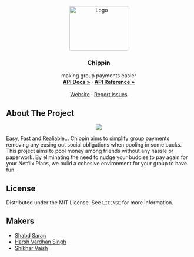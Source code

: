 <!-- PROJECT LOGO -->
<br />
<p align="center">
  <a href="https://github.com/othneildrew/Best-README-Template">
    <img src="https://uploads-ssl.webflow.com/60df3f87e49b4c557421044a/60e0c8679137b95f17a6752b_Frame%208.png" alt="Logo" width="160" height="120">
  </a>

  <h3 align="center">Chippin</h3>

  <p align="center">
    making group payments easier
    <br />
    <a href="https://docs.chippin.club/#/"><strong>API Docs »</strong></a>  ·
    <a href="https://github.com/chippinmoney/backend/blob/main/api_reference/api.pdf"><strong>API Reference »</strong></a>
    <br />
    <br />
    <a href="https://www.chippin.club/">Website</a>
    ·
    <a href="https://github.com/chippinmoney/landing-website/issues">Report Issues</a>
  </p>
</p>

<!-- ABOUT THE PROJECT -->
## About The Project

<p align="center"><img src="https://uploads-ssl.webflow.com/60df3f87e49b4c557421044a/60df48d5365ff24588fb5941_Frame%203.png" /></p>

Easy, Fast and Realiable... Chippin aims to simplify group payments removing any easing out social obligations when pooling in some bucks. This project aims to pool money among friends without any hassle or paperwork. By eliminating the need to nudge your buddies to pay again for your Netflix Plans, we build a cohesive environment for your group to have fun.

<!-- LICENSE -->
## License

Distributed under the MIT License. See `LICENSE` for more information.

## Makers
+ [Shabd Saran](https://www.linkedin.com/in/saranshabd/)
+ [Harsh Vardhan Singh](https://www.linkedin.com/in/harsh-vardhan-singh-06511419b/)
+ [Shikhar Vaish](https://www.linkedin.com/in/shikhar-vaish/)
